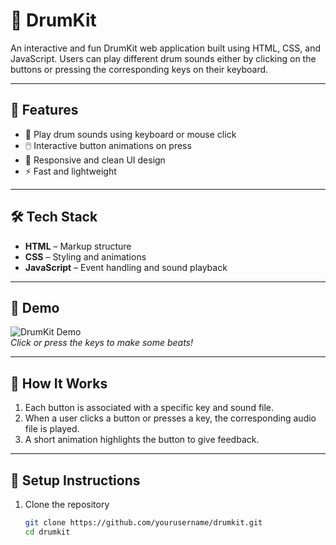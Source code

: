 # 🥁 DrumKit

An interactive and fun DrumKit web application built using HTML, CSS, and JavaScript. Users can play different drum sounds either by clicking on the buttons or pressing the corresponding keys on their keyboard.

---

## 🚀 Features

- 🎵 Play drum sounds using keyboard or mouse click  
- 🖱️ Interactive button animations on press  
- 🎨 Responsive and clean UI design  
- ⚡ Fast and lightweight

---

## 🛠️ Tech Stack

- **HTML** – Markup structure  
- **CSS** – Styling and animations  
- **JavaScript** – Event handling and sound playback

---

## 📸 Demo

![DrumKit Demo](demo.gif)  
*Click or press the keys to make some beats!*

---

## 🧠 How It Works

1. Each button is associated with a specific key and sound file.
2. When a user clicks a button or presses a key, the corresponding audio file is played.
3. A short animation highlights the button to give feedback.

---

## 🚧 Setup Instructions

1. Clone the repository  
   ```bash
   git clone https://github.com/yourusername/drumkit.git
   cd drumkit

